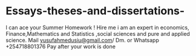 # Essays-theses-and-dissertations-
I can ace your Summer Homework ! Hire me i am an expert in economics, Finance,Mathematics and Statistics ,social sciences and pure and applied science. Mail yusufahmedusiu@gmail.com/ Dm. or Whatsapp +254718801376 Pay after your work is done 
